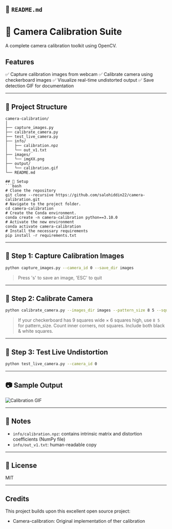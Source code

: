 ## 📘 `README.md`

# 🧠 Camera Calibration Suite

A complete camera calibration toolkit using OpenCV.

## Features
✅ Capture calibration images from webcam
✅ Calibrate camera using checkerboard images
✅ Visualize real-time undistorted output
✅ Save detection GIF for documentation

---

## 📁 Project Structure

```
camera-calibration/
│
├── capture_images.py
├── calibrate_camera.py
├── test_live_camera.py
├── info/
│   ├── calibration.npz
│   └── out_v1.txt
├── images/
│   └── imgXX.png
├── output/
│   └── calibration.gif
└── README.md

## 🧩 Setup
```bash
# Clone the repository
git clone --recursive https://github.com/salohiddin22/camera-calibration.git
# Navigate to the project folder.
cd camera-calibration
# Create the Conda environment.
conda create -n camera-calibration python==3.10.0
# Activate the new environment
conda activate camera-calibration
# Install the necessary requirements
pip install -r requirements.txt
```

---

## 🔸 Step 1: Capture Calibration Images
```bash
python capture_images.py --camera_id 0 --save_dir images
```
> Press 's' to save an image, 'ESC' to quit

---

## 🔸 Step 2: Calibrate Camera
```bash
python calibrate_camera.py --images_dir images --pattern_size 8 5 --square_size 24
```
> If your checkerboard has 9 squares wide × 6 squares high, use `8 5` for pattern_size.
> Count inner corners, not squares. Include both black & white squares.

---

## 🔸 Step 3: Test Live Undistortion
```bash
python test_live_camera.py --camera_id 0
```

---

## 📷 Sample Output
![Calibration GIF](output/calibration.gif)

---

## 🧠 Notes
- `info/calibration.npz`: contains intrinsic matrix and distortion coefficients (NumPy file)
- `info/out_v1.txt`: human-readable copy

---

## 📜 License
MIT

---

## Credits

This project builds upon this excellent open source project:

* Camera-calibration: Original implementation of ther calibration